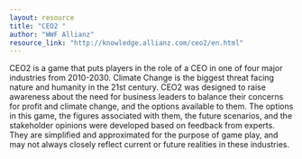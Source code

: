 ```yaml
---
layout: resource
title: "CEO2 "
author: "WWF Allianz"
resource_link: "http://knowledge.allianz.com/ceo2/en.html"
---
```


CEO2 is a game that puts players in the role of a CEO in one of four major industries from 2010-2030. Climate Change is the biggest threat facing nature and humanity in the 21st century.  CEO2 was designed to raise awareness about the need for business leaders to balance their concerns for profit and climate change, and the options available to them.  The options in this game, the figures associated with them, the future scenarios, and the stakeholder opinions were developed based on feedback from experts.  They are simplified and approximated for the purpose of game play, and may not always closely reflect current or future realities in these industries.
